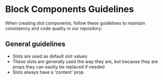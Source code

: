 # Block Components Guidelines
When creating slot components, follow these guidelines to maintain consistency and code quality in our repository:

## General guidelines
- Slots are used as default slot values
- These slots are generally used the way they are, but because they are props they can easiliy be replaced if needed
- Slots always have a 'content' prop
